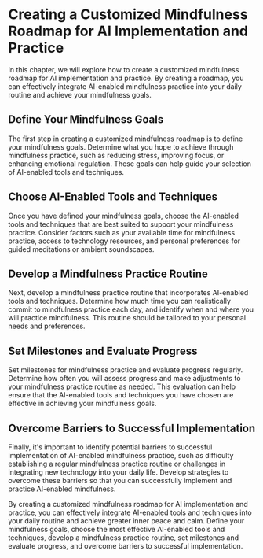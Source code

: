 Creating a Customized Mindfulness Roadmap for AI Implementation and Practice
=============================================================================================================================================

In this chapter, we will explore how to create a customized mindfulness roadmap for AI implementation and practice. By creating a roadmap, you can effectively integrate AI-enabled mindfulness practice into your daily routine and achieve your mindfulness goals.

Define Your Mindfulness Goals
-----------------------------

The first step in creating a customized mindfulness roadmap is to define your mindfulness goals. Determine what you hope to achieve through mindfulness practice, such as reducing stress, improving focus, or enhancing emotional regulation. These goals can help guide your selection of AI-enabled tools and techniques.

Choose AI-Enabled Tools and Techniques
--------------------------------------

Once you have defined your mindfulness goals, choose the AI-enabled tools and techniques that are best suited to support your mindfulness practice. Consider factors such as your available time for mindfulness practice, access to technology resources, and personal preferences for guided meditations or ambient soundscapes.

Develop a Mindfulness Practice Routine
--------------------------------------

Next, develop a mindfulness practice routine that incorporates AI-enabled tools and techniques. Determine how much time you can realistically commit to mindfulness practice each day, and identify when and where you will practice mindfulness. This routine should be tailored to your personal needs and preferences.

Set Milestones and Evaluate Progress
------------------------------------

Set milestones for mindfulness practice and evaluate progress regularly. Determine how often you will assess progress and make adjustments to your mindfulness practice routine as needed. This evaluation can help ensure that the AI-enabled tools and techniques you have chosen are effective in achieving your mindfulness goals.

Overcome Barriers to Successful Implementation
----------------------------------------------

Finally, it's important to identify potential barriers to successful implementation of AI-enabled mindfulness practice, such as difficulty establishing a regular mindfulness practice routine or challenges in integrating new technology into your daily life. Develop strategies to overcome these barriers so that you can successfully implement and practice AI-enabled mindfulness.

By creating a customized mindfulness roadmap for AI implementation and practice, you can effectively integrate AI-enabled tools and techniques into your daily routine and achieve greater inner peace and calm. Define your mindfulness goals, choose the most effective AI-enabled tools and techniques, develop a mindfulness practice routine, set milestones and evaluate progress, and overcome barriers to successful implementation.
